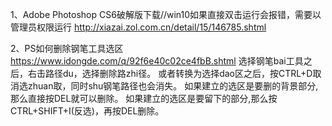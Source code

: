1、Adobe Photoshop CS6破解版下载//win10如果直接双击运行会报错，需要以管理员权限运行
http://xiazai.zol.com.cn/detail/15/146785.shtml

2、PS如何删除钢笔工具选区
https://www.idongde.com/q/92f6e40c02ce4fbB.shtml
选择钢笔bai工具之后，右击路径du，选择删除路zhi径。
或者转换为选择dao区之后，按CTRL+D取消选zhuan取，同时shu钢笔路径也会消失。
如果建立的选区是要删的背景部分,那么直接按DEL就可以删除。
如果建立的选区是要留下的部分,那么按CTRL+SHIFT+I(反选)，再按DEL删除。